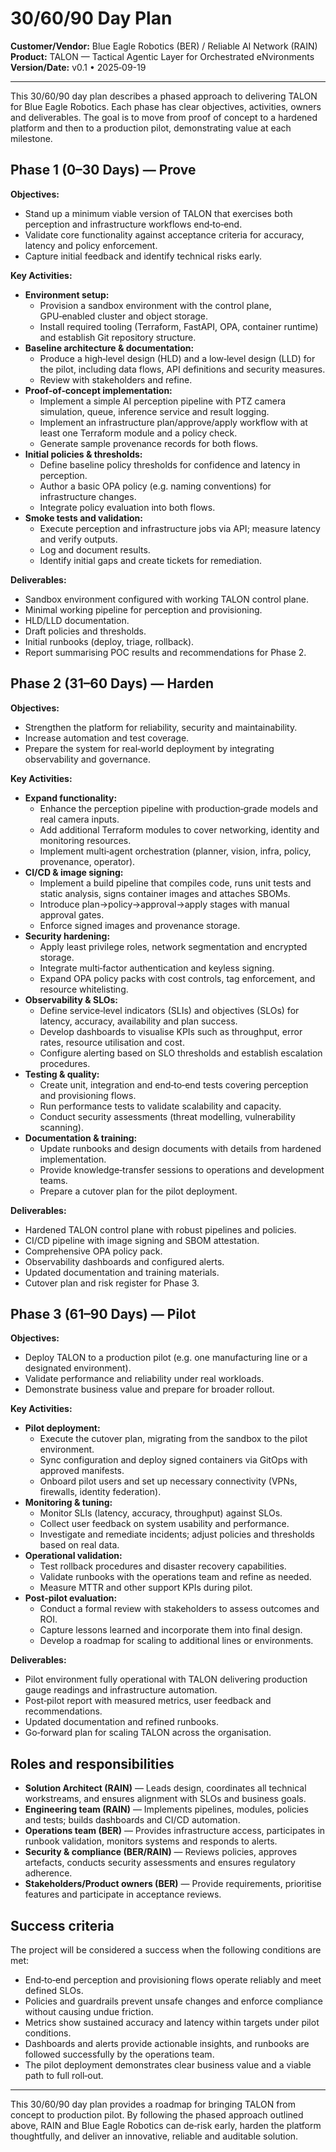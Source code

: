 # 30/60/90 Day Plan

**Customer/Vendor:** Blue Eagle Robotics (BER) / Reliable AI Network (RAIN)  
**Product:** TALON — Tactical Agentic Layer for Orchestrated eNvironments  
**Version/Date:** v0.1 • 2025‑09-19 

---

This 30/60/90 day plan describes a phased approach to delivering TALON for Blue Eagle Robotics.  Each phase has clear objectives, activities, owners and deliverables.  The goal is to move from proof of concept to a hardened platform and then to a production pilot, demonstrating value at each milestone.

## Phase 1 (0–30 Days) — Prove

**Objectives:**

- Stand up a minimum viable version of TALON that exercises both perception and infrastructure workflows end‑to‑end.  
- Validate core functionality against acceptance criteria for accuracy, latency and policy enforcement.  
- Capture initial feedback and identify technical risks early.

**Key Activities:**

- **Environment setup:**
  - Provision a sandbox environment with the control plane, GPU‑enabled cluster and object storage.  
  - Install required tooling (Terraform, FastAPI, OPA, container runtime) and establish Git repository structure.
- **Baseline architecture & documentation:**
  - Produce a high‑level design (HLD) and a low‑level design (LLD) for the pilot, including data flows, API definitions and security measures.  
  - Review with stakeholders and refine.
- **Proof‑of‑concept implementation:**
  - Implement a simple AI perception pipeline with PTZ camera simulation, queue, inference service and result logging.  
  - Implement an infrastructure plan/approve/apply workflow with at least one Terraform module and a policy check.  
  - Generate sample provenance records for both flows.
- **Initial policies & thresholds:**
  - Define baseline policy thresholds for confidence and latency in perception.  
  - Author a basic OPA policy (e.g. naming conventions) for infrastructure changes.  
  - Integrate policy evaluation into both flows.
- **Smoke tests and validation:**
  - Execute perception and infrastructure jobs via API; measure latency and verify outputs.  
  - Log and document results.  
  - Identify initial gaps and create tickets for remediation.

**Deliverables:**

- Sandbox environment configured with working TALON control plane.  
- Minimal working pipeline for perception and provisioning.  
- HLD/LLD documentation.  
- Draft policies and thresholds.  
- Initial runbooks (deploy, triage, rollback).  
- Report summarising POC results and recommendations for Phase 2.

## Phase 2 (31–60 Days) — Harden

**Objectives:**

- Strengthen the platform for reliability, security and maintainability.  
- Increase automation and test coverage.  
- Prepare the system for real‑world deployment by integrating observability and governance.

**Key Activities:**

- **Expand functionality:**
  - Enhance the perception pipeline with production‑grade models and real camera inputs.  
  - Add additional Terraform modules to cover networking, identity and monitoring resources.  
  - Implement multi‑agent orchestration (planner, vision, infra, policy, provenance, operator).
- **CI/CD & image signing:**
  - Implement a build pipeline that compiles code, runs unit tests and static analysis, signs container images and attaches SBOMs.  
  - Introduce plan→policy→approval→apply stages with manual approval gates.  
  - Enforce signed images and provenance storage.
- **Security hardening:**
  - Apply least privilege roles, network segmentation and encrypted storage.  
  - Integrate multi‑factor authentication and keyless signing.  
  - Expand OPA policy packs with cost controls, tag enforcement, and resource whitelisting.
- **Observability & SLOs:**
  - Define service‑level indicators (SLIs) and objectives (SLOs) for latency, accuracy, availability and plan success.  
  - Develop dashboards to visualise KPIs such as throughput, error rates, resource utilisation and cost.  
  - Configure alerting based on SLO thresholds and establish escalation procedures.
- **Testing & quality:**
  - Create unit, integration and end‑to‑end tests covering perception and provisioning flows.  
  - Run performance tests to validate scalability and capacity.  
  - Conduct security assessments (threat modelling, vulnerability scanning).
- **Documentation & training:**
  - Update runbooks and design documents with details from hardened implementation.  
  - Provide knowledge‑transfer sessions to operations and development teams.  
  - Prepare a cutover plan for the pilot deployment.

**Deliverables:**

- Hardened TALON control plane with robust pipelines and policies.  
- CI/CD pipeline with image signing and SBOM attestation.  
- Comprehensive OPA policy pack.  
- Observability dashboards and configured alerts.  
- Updated documentation and training materials.  
- Cutover plan and risk register for Phase 3.

## Phase 3 (61–90 Days) — Pilot

**Objectives:**

- Deploy TALON to a production pilot (e.g. one manufacturing line or a designated environment).  
- Validate performance and reliability under real workloads.  
- Demonstrate business value and prepare for broader rollout.

**Key Activities:**

- **Pilot deployment:**
  - Execute the cutover plan, migrating from the sandbox to the pilot environment.  
  - Sync configuration and deploy signed containers via GitOps with approved manifests.  
  - Onboard pilot users and set up necessary connectivity (VPNs, firewalls, identity federation).
- **Monitoring & tuning:**
  - Monitor SLIs (latency, accuracy, throughput) against SLOs.  
  - Collect user feedback on system usability and performance.  
  - Investigate and remediate incidents; adjust policies and thresholds based on real data.
- **Operational validation:**
  - Test rollback procedures and disaster recovery capabilities.  
  - Validate runbooks with the operations team and refine as needed.  
  - Measure MTTR and other support KPIs during pilot.
- **Post‑pilot evaluation:**
  - Conduct a formal review with stakeholders to assess outcomes and ROI.  
  - Capture lessons learned and incorporate them into final design.  
  - Develop a roadmap for scaling to additional lines or environments.

**Deliverables:**

- Pilot environment fully operational with TALON delivering production gauge readings and infrastructure automation.  
- Post‑pilot report with measured metrics, user feedback and recommendations.  
- Updated documentation and refined runbooks.  
- Go‑forward plan for scaling TALON across the organisation.

## Roles and responsibilities

- **Solution Architect (RAIN)** — Leads design, coordinates all technical workstreams, and ensures alignment with SLOs and business goals.  
- **Engineering team (RAIN)** — Implements pipelines, modules, policies and tests; builds dashboards and CI/CD automation.  
- **Operations team (BER)** — Provides infrastructure access, participates in runbook validation, monitors systems and responds to alerts.  
- **Security & compliance (BER/RAIN)** — Reviews policies, approves artefacts, conducts security assessments and ensures regulatory adherence.  
- **Stakeholders/Product owners (BER)** — Provide requirements, prioritise features and participate in acceptance reviews.

## Success criteria

The project will be considered a success when the following conditions are met:

- End‑to‑end perception and provisioning flows operate reliably and meet defined SLOs.  
- Policies and guardrails prevent unsafe changes and enforce compliance without causing undue friction.  
- Metrics show sustained accuracy and latency within targets under pilot conditions.  
- Dashboards and alerts provide actionable insights, and runbooks are followed successfully by the operations team.  
- The pilot deployment demonstrates clear business value and a viable path to full roll‑out.

---

This 30/60/90 day plan provides a roadmap for bringing TALON from concept to production pilot.  By following the phased approach outlined above, RAIN and Blue Eagle Robotics can de‑risk early, harden the platform thoughtfully, and deliver an innovative, reliable and auditable solution.
